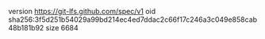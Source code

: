 version https://git-lfs.github.com/spec/v1
oid sha256:3f5d251b54029a99bd214ec4ed7ddac2c66f17c246a3c049e858cab48b181b92
size 6684

